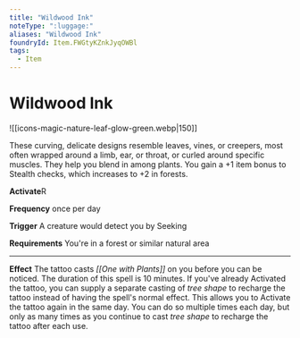 ```yaml
---
title: "Wildwood Ink"
noteType: ":luggage:"
aliases: "Wildwood Ink"
foundryId: Item.FWGtyKZnkJyqOWBl
tags:
  - Item
---
```


# Wildwood Ink
![[icons-magic-nature-leaf-glow-green.webp|150]]

These curving, delicate designs resemble leaves, vines, or creepers, most often wrapped around a limb, ear, or throat, or curled around specific muscles. They help you blend in among plants. You gain a +1 item bonus to Stealth checks, which increases to +2 in forests.

**Activate**R

**Frequency** once per day

**Trigger** A creature would detect you by Seeking

**Requirements** You're in a forest or similar natural area

* * *

**Effect** The tattoo casts _[[One with Plants]]_ on you before you can be noticed. The duration of this spell is 10 minutes. If you've already Activated the tattoo, you can supply a separate casting of _tree shape_ to recharge the tattoo instead of having the spell's normal effect. This allows you to Activate the tattoo again in the same day. You can do so multiple times each day, but only as many times as you continue to cast _tree shape_ to recharge the tattoo after each use.
